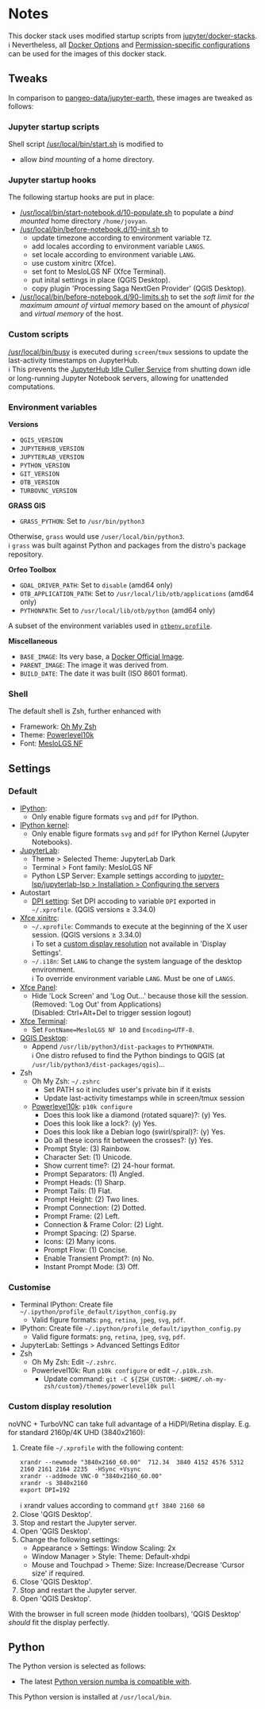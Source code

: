 # Notes

This docker stack uses modified startup scripts from
[jupyter/docker-stacks](https://github.com/jupyter/docker-stacks).  
:information_source: Nevertheless, all [Docker Options](https://github.com/jupyter/docker-stacks/blob/main/docs/using/common.md#docker-options)
and [Permission-specific configurations](https://github.com/jupyter/docker-stacks/blob/main/docs/using/common.md#permission-specific-configurations)
can be used for the images of this docker stack.

## Tweaks

In comparison to
[pangeo-data/jupyter-earth](https://github.com/pangeo-data/jupyter-earth), these
images are tweaked as follows:

### Jupyter startup scripts

Shell script [/usr/local/bin/start.sh](base/scripts/usr/local/bin/start.sh) is
modified to

* allow *bind mounting* of a home directory.

### Jupyter startup hooks

The following startup hooks are put in place:

* [/usr/local/bin/start-notebook.d/10-populate.sh](base/scripts/usr/local/bin/start-notebook.d/10-populate.sh)
  to populate a *bind mounted* home directory `/home/jovyan`.
* [/usr/local/bin/before-notebook.d/10-init.sh](base/scripts/usr/local/bin/before-notebook.d/10-init.sh) to
    * update timezone according to environment variable `TZ`.
    * add locales according to environment variable `LANGS`.
    * set locale according to environment variable `LANG`.
    * use custom xinitrc (Xfce).
    * set font to MesloLGS NF (Xfce Terminal).
    * put inital settings in place (QGIS Desktop).
    * copy plugin 'Processing Saga NextGen Provider' (QGIS Desktop).
* [/usr/local/bin/before-notebook.d/90-limits.sh](base/scripts/usr/local/bin/before-notebook.d/90-limits.sh)
  to set the *soft limit* for *the maximum amount of virtual memory* based on
  the amount of *physical* and *virtual memory* of the host.

### Custom scripts

[/usr/local/bin/busy](base/scripts/usr/local/bin/busy) is executed during
`screen`/`tmux` sessions to update the last-activity timestamps on JupyterHub.  
:information_source: This prevents the [JupyterHub Idle Culler Service](https://github.com/jupyterhub/jupyterhub-idle-culler)
from shutting down idle or long-running Jupyter Notebook servers, allowing for
unattended computations.

### Environment variables

**Versions**

* `QGIS_VERSION`
* `JUPYTERHUB_VERSION`
* `JUPYTERLAB_VERSION`
* `PYTHON_VERSION`
* `GIT_VERSION`
* `OTB_VERSION`
* `TURBOVNC_VERSION`

**GRASS GIS**

* `GRASS_PYTHON`: Set to `/usr/bin/python3`

Otherwise, `grass` would use `/user/local/bin/python3`.  
:information_source: `grass` was built against Python and packages from the
distro's package repository.

**Orfeo Toolbox**

* `GDAL_DRIVER_PATH`: Set to `disable` (amd64 only)
* `OTB_APPLICATION_PATH`: Set to `/usr/local/lib/otb/applications` (amd64 only)
* `PYTHONPATH`: Set to `/usr/local/lib/otb/python` (amd64 only)

A subset of the environment variables used in [`otbenv.profile`](https://github.com/orfeotoolbox/OTB/blob/develop/Packaging/Files/otbenv.profile).

**Miscellaneous**

* `BASE_IMAGE`: Its very base, a [Docker Official Image](https://hub.docker.com/search?q=&type=image&image_filter=official).
* `PARENT_IMAGE`: The image it was derived from.
* `BUILD_DATE`: The date it was built (ISO 8601 format).

### Shell

The default shell is Zsh, further enhanced with

* Framework: [Oh My Zsh](https://ohmyz.sh/)
* Theme: [Powerlevel10k](https://github.com/romkatv/powerlevel10k#oh-my-zsh)
* Font: [MesloLGS NF](https://github.com/romkatv/powerlevel10k#fonts)

## Settings

### Default

* [IPython](base/conf/ipython/usr/local/etc/ipython/ipython_config.py):
    * Only enable figure formats `svg` and `pdf` for IPython.
* [IPython kernel](base/conf/ipython/usr/local/etc/ipython/ipython_kernel_config.py):
    * Only enable figure formats `svg` and `pdf` for IPython Kernel (Jupyter
      Notebooks).
* [JupyterLab](base/conf/jupyterlab/usr/local/share/jupyter/lab/settings/overrides.json):
    * Theme > Selected Theme: JupyterLab Dark
    * Terminal > Font family: MesloLGS NF
    * Python LSP Server: Example settings according to [jupyter-lsp/jupyterlab-lsp > Installation > Configuring the servers](https://github.com/jupyter-lsp/jupyterlab-lsp#configuring-the-servers)
* Autostart
    * [DPI setting](base/conf/user/var/backups/skel/.config/autostart/DPI%20setting.desktop):
      Set DPI accoding to variable `DPI` exported in `~/.xprofile`. (QGIS
      versions ≥ 3.34.0)
* [Xfce xinitrc](base/conf/user/var/backups/skel/.config/xfce4/xinitrc):
    * `~/.xprofile`: Commands to execute at the beginning of the X user session.
      (QGIS versions ≥ 3.34.0)  
      :information_source: To set a
      [custom display resolution](#custom-display-resolution) not available in
      'Display Settings'.
    * `~/.i18n`: Set `LANG` to change the system language of the desktop
      environment.  
      :information_source: To override environment variable `LANG`. Must be one of
      `LANGS`.
* [Xfce Panel](base/conf/xfce/etc/xdg/xfce4/xfconf/xfce-perchannel-xml/xfce4-panel.xml):
    * Hide 'Lock Screen' and 'Log Out...' because those kill the session.  
      (Removed: 'Log Out' from Applications)  
      (Disabled: Ctrl+Alt+Del to trigger session logout)
* [Xfce Terminal](base/conf/user/var/backups/skel/.config/xfce4/terminal/terminalrc):
    * Set `FontName=MesloLGS NF 10` and `Encoding=UTF-8`.
* [QGIS Desktop](base/conf/user/var/backups/skel/.local/share/QGIS/QGIS3/profiles/default/QGIS/QGIS3.ini):
    * Append `/usr/lib/python3/dist-packages` to `PYTHONPATH`.  
      :information_source: One distro refused to find the Python bindings to QGIS
      (at `/usr/lib/python3/dist-packages/qgis`)...
* Zsh
    * Oh My Zsh: `~/.zshrc`
        * Set PATH so it includes user's private bin if it exists
        * Update last-activity timestamps while in screen/tmux session
    * [Powerlevel10k](base/conf/user/var/backups/skel/.p10k.zsh): `p10k configure`
        * Does this look like a diamond (rotated square)?: (y)  Yes.
        * Does this look like a lock?: (y)  Yes.
        * Does this look like a Debian logo (swirl/spiral)?: (y)  Yes.
        * Do all these icons fit between the crosses?: (y)  Yes.
        * Prompt Style: (3)  Rainbow.
        * Character Set: (1)  Unicode.
        * Show current time?: (2)  24-hour format.
        * Prompt Separators: (1)  Angled.
        * Prompt Heads: (1)  Sharp.
        * Prompt Tails: (1)  Flat.
        * Prompt Height: (2)  Two lines.
        * Prompt Connection: (2)  Dotted.
        * Prompt Frame: (2)  Left.
        * Connection & Frame Color: (2)  Light.
        * Prompt Spacing: (2)  Sparse.
        * Icons: (2)  Many icons.
        * Prompt Flow: (1)  Concise.
        * Enable Transient Prompt?: (n)  No.
        * Instant Prompt Mode: (3)  Off.

### Customise

* Terminal IPython: Create file `~/.ipython/profile_default/ipython_config.py`
    * Valid figure formats: `png`, `retina`, `jpeg`, `svg`, `pdf`.
* IPython: Create file `~/.ipython/profile_default/ipython_config.py`
    * Valid figure formats: `png`, `retina`, `jpeg`, `svg`, `pdf`.
* JupyterLab: Settings > Advanced Settings Editor
* Zsh
    * Oh My Zsh: Edit `~/.zshrc`.
    * Powerlevel10k: Run `p10k configure` or edit `~/.p10k.zsh`.
        * Update command:
          `git -C ${ZSH_CUSTOM:-$HOME/.oh-my-zsh/custom}/themes/powerlevel10k pull`

### Custom display resolution

noVNC + TurboVNC can take full advantage of a HiDPI/Retina display. E.g. for
standard 2160p/4K UHD (3840x2160):

1. Create file `~/.xprofile` with the following content:  
   ```
   xrandr --newmode "3840x2160_60.00"  712.34  3840 4152 4576 5312  2160 2161 2164 2235  -HSync +Vsync
   xrandr --addmode VNC-0 "3840x2160_60.00"
   xrandr -s 3840x2160
   export DPI=192
   ```  
   :information_source: xrandr values according to command `gtf 3840 2160 60`
1. Close 'QGIS Desktop'.
1. Stop and restart the Jupyter server.
1. Open 'QGIS Desktop'.
1. Change the following settings:
    * Appearance > Settings: Window Scaling: 2x
    * Window Manager > Style: Theme: Default-xhdpi
    * Mouse and Touchpad > Theme: Size: Increase/Decrease 'Cursor size' if
      required.
1. Close 'QGIS Desktop'.
1. Stop and restart the Jupyter server.
1. Open 'QGIS Desktop'.

With the browser in full screen mode (hidden toolbars), 'QGIS Desktop' *should*
fit the display perfectly.

## Python

The Python version is selected as follows:

* The latest [Python version numba is compatible with](https://numba.readthedocs.io/en/stable/user/installing.html#numba-support-info).

This Python version is installed at `/usr/local/bin`.
